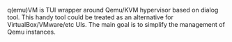 q(emu)VM is TUI wrapper around Qemu/KVM hypervisor based on dialog tool. This handy tool could be treated as an alternative for VirtualBox/VMware/etc UIs. The main goal is to simplify the management of Qemu instances.
